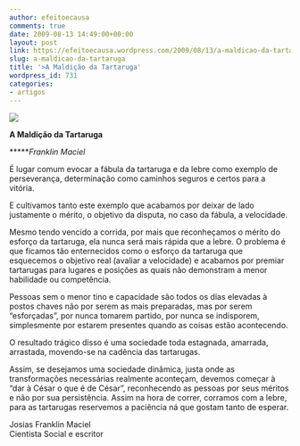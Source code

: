 ```yaml
---
author: efeitoecausa
comments: true
date: 2009-08-13 14:49:00+00:00
layout: post
link: https://efeitoecausa.wordpress.com/2009/08/13/a-maldicao-da-tartaruga/
slug: a-maldicao-da-tartaruga
title: '>A Maldição da Tartaruga'
wordpress_id: 731
categories:
- artigos
---
```


>

[![](http://efeitoecausa.files.wordpress.com/2009/08/kingturtle.jpg?w=225)](http://efeitoecausa.files.wordpress.com/2009/08/kingturtle.jpg)  


  
**A Maldição da Tartaruga**

*****_Franklin Maciel_  
  
É lugar comum evocar a fábula da tartaruga e da lebre como exemplo de perseverança, determinação como caminhos seguros e certos para a vitória.  
  
  
E cultivamos tanto este exemplo que acabamos por deixar de lado justamente o mérito, o objetivo da disputa, no caso da fábula, a velocidade.  
  
  
Mesmo tendo vencido a corrida, por mais que reconheçamos o mérito do esforço da tartaruga, ela nunca será mais rápida que a lebre. O problema é que ficamos tão enternecidos como o esforço da tartaruga que esquecemos o objetivo real (avaliar a velocidade) e acabamos por premiar tartarugas para lugares e posições as quais não demonstram a menor habilidade ou competência.  
  
  
Pessoas sem o menor tino e capacidade são todos os dias elevadas à postos chaves não por serem as mais preparadas, mas por serem “esforçadas”, por nunca tomarem partido, por nunca se indisporem, simplesmente por estarem presentes quando as coisas estão acontecendo.  
  
O resultado trágico disso é uma sociedade toda estagnada, amarrada, arrastada, movendo-se na cadência das tartarugas.  
  
  
Assim, se desejamos uma sociedade dinâmica, justa onde as transformações necessárias realmente aconteçam, devemos começar à “dar à César o que é de César”, reconhecendo as pessoas por seus méritos e não por sua persistência. Assim na hora de correr, corramos com a lebre, para as tartarugas reservemos a paciência ná que gostam tanto de esperar.  
  
  
Josias Franklin Maciel  
Cientista Social e escritor  

